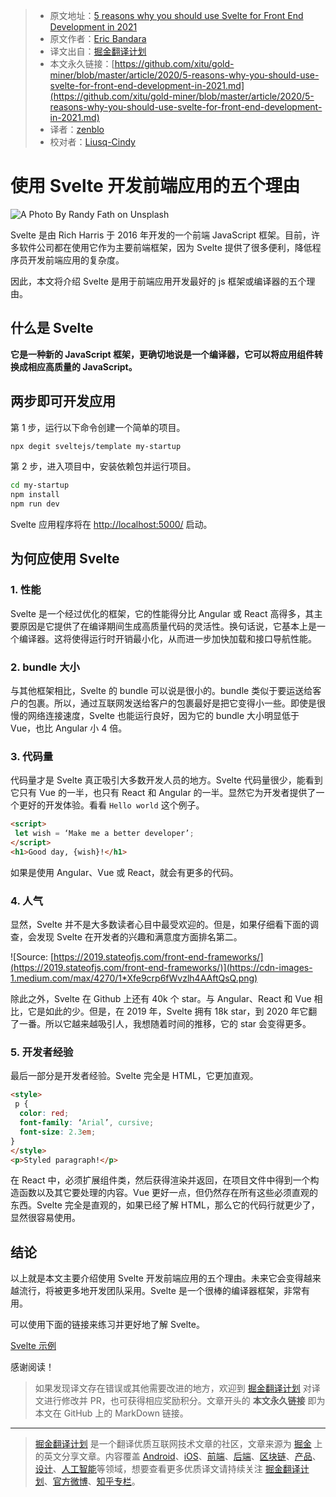 > * 原文地址：[5 reasons why you should use Svelte for Front End Development in 2021](https://medium.com/javascript-in-plain-english/5-reasons-why-you-should-use-svelte-for-front-end-development-in-2021-c9e84db4f55c)
> * 原文作者：[Eric Bandara](https://medium.com/@ericbandara95)
> * 译文出自：[掘金翻译计划](https://github.com/xitu/gold-miner)
> * 本文永久链接：[https://github.com/xitu/gold-miner/blob/master/article/2020/5-reasons-why-you-should-use-svelte-for-front-end-development-in-2021.md](https://github.com/xitu/gold-miner/blob/master/article/2020/5-reasons-why-you-should-use-svelte-for-front-end-development-in-2021.md)
> * 译者：[zenblo](https://github.com/zenblo)
> * 校对者：[Liusq-Cindy](https://github.com/Liusq-Cindy)

# 使用 Svelte 开发前端应用的五个理由

![A Photo By [Randy Fath](https://unsplash.com/@randyfath) on [Unsplash](https://unsplash.com/)](https://cdn-images-1.medium.com/max/2000/0*Ri1Sl9cP2_ry2vYJ)

Svelte 是由 Rich Harris 于 2016 年开发的一个前端 JavaScript 框架。目前，许多软件公司都在使用它作为主要前端框架，因为 Svelte 提供了很多便利，降低程序员开发前端应用的复杂度。

因此，本文将介绍 Svelte 是用于前端应用开发最好的 js 框架或编译器的五个理由。

## 什么是 Svelte

**它是一种新的 JavaScript 框架，更确切地说是一个编译器，它可以将应用组件转换成相应高质量的 JavaScript。**

## 两步即可开发应用

第 1 步，运行以下命令创建一个简单的项目。

```bash
npx degit sveltejs/template my-startup
```

第 2 步，进入项目中，安装依赖包并运行项目。

```bash
cd my-startup
npm install
npm run dev
```

Svelte 应用程序将在 [http://localhost:5000/](http://localhost:5000/) 启动。

## 为何应使用 Svelte

### 1. 性能

Svelte 是一个经过优化的框架，它的性能得分比 Angular 或 React 高得多，其主要原因是它提供了在编译期间生成高质量代码的灵活性。换句话说，它基本上是一个编译器。这将使得运行时开销最小化，从而进一步加快加载和接口导航性能。

### 2. bundle 大小

与其他框架相比，Svelte 的 bundle 可以说是很小的。bundle 类似于要运送给客户的包裹。所以，通过互联网发送给客户的包裹最好是把它变得小一些。即使是很慢的网络连接速度，Svelte 也能运行良好，因为它的 bundle 大小明显低于 Vue，也比 Angular 小 4 倍。

### 3. 代码量

代码量才是 Svelte 真正吸引大多数开发人员的地方。Svelte 代码量很少，能看到它只有 Vue 的一半，也只有 React 和 Angular 的一半。显然它为开发者提供了一个更好的开发体验。看看 `Hello world` 这个例子。

```html
<script>
 let wish = ‘Make me a better developer’;
</script>
<h1>Good day, {wish}!</h1>
```

如果是使用 Angular、Vue 或 React，就会有更多的代码。

### 4. 人气

显然，Svelte 并不是大多数读者心目中最受欢迎的。但是，如果仔细看下面的调查，会发现 Svelte 在开发者的兴趣和满意度方面排名第二。

![Source: [https://2019.stateofjs.com/front-end-frameworks/](https://2019.stateofjs.com/front-end-frameworks/)](https://cdn-images-1.medium.com/max/4270/1*Xfe9crp6fWvzlh4AAftQsQ.png)

除此之外，Svelte 在 Github 上还有 40k 个 star。与 Angular、React 和 Vue 相比，它是如此的少。但是，在 2019 年，Svelte 拥有 18k star，到 2020 年它翻了一番。所以它越来越吸引人，我想随着时间的推移，它的 star 会变得更多。

### 5. 开发者经验

最后一部分是开发者经验。Svelte 完全是 HTML，它更加直观。

```html
<style>
 p {
  color: red;
  font-family: ‘Arial’, cursive;
  font-size: 2.3em;
}
</style>
<p>Styled paragraph!</p>
```



在 React 中，必须扩展组件类，然后获得渲染并返回，在项目文件中得到一个构造函数以及其它要处理的内容。Vue 更好一点，但仍然存在所有这些必须直观的东西。Svelte 完全是直观的，如果已经了解 HTML，那么它的代码行就更少了，显然很容易使用。

## 结论

以上就是本文主要介绍使用 Svelte 开发前端应用的五个理由。未来它会变得越来越流行，将被更多地开发团队采用。Svelte 是一个很棒的编译器框架，非常有用。

可以使用下面的链接来练习并更好地了解 Svelte。

[Svelte 示例](https://svelte.dev/examples#hello-world)

感谢阅读！

> 如果发现译文存在错误或其他需要改进的地方，欢迎到 [掘金翻译计划](https://github.com/xitu/gold-miner) 对译文进行修改并 PR，也可获得相应奖励积分。文章开头的 **本文永久链接** 即为本文在 GitHub 上的 MarkDown 链接。

---

> [掘金翻译计划](https://github.com/xitu/gold-miner) 是一个翻译优质互联网技术文章的社区，文章来源为 [掘金](https://juejin.im) 上的英文分享文章。内容覆盖 [Android](https://github.com/xitu/gold-miner#android)、[iOS](https://github.com/xitu/gold-miner#ios)、[前端](https://github.com/xitu/gold-miner#前端)、[后端](https://github.com/xitu/gold-miner#后端)、[区块链](https://github.com/xitu/gold-miner#区块链)、[产品](https://github.com/xitu/gold-miner#产品)、[设计](https://github.com/xitu/gold-miner#设计)、[人工智能](https://github.com/xitu/gold-miner#人工智能)等领域，想要查看更多优质译文请持续关注 [掘金翻译计划](https://github.com/xitu/gold-miner)、[官方微博](http://weibo.com/juejinfanyi)、[知乎专栏](https://zhuanlan.zhihu.com/juejinfanyi)。
